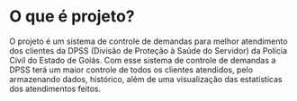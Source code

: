# O que é projeto?

O projeto é um sistema de controle de demandas para melhor atendimento dos clientes da DPSS (Divisão de Proteção à Saúde do Servidor) da Polícia Civíl do Estado de Goiás. Com esse sistema de controle de demandas a DPSS terá um maior controle de todos os clientes atendidos, pelo armazenando dados, histórico, além de uma visualização das estatísticas dos atendimentos feitos.
